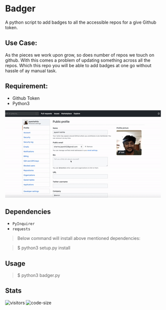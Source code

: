 # Badger

A python script to add badges to all the accessible repos for a give Github token.


## Use Case:
As the pieces we work upon grow, so does number of repos we touch on github. With this comes a problem of updating something across all the repos.
Which this repo you will be able to add badges at one go without hassle of ay manual task.

## Requirement:
 - Github Token
 - Python3
 
 ![](assets/access_token_generator.gif)
  
## Dependencies
 - `PyInquirer`
 - `requests`

 > Below command will install above mentioned dependencies:

>$ python3 setup.py install


## Usage
>$ python3 badger.py

## Stats
![visitors](https://visitor-badge.glitch.me/badge?page_id=jayeshathila.badger)	![code-size](https://img.shields.io/github/languages/code-size/jayeshathila/badger)
